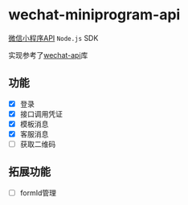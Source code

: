 # wechat-miniprogram-api

[微信小程序API](https://developers.weixin.qq.com/miniprogram/dev/api) `Node.js` SDK

实现参考了[wechat-api](https://github.com/node-webot/wechat-api)库

## 功能

- [x] 登录
- [x] 接口调用凭证
- [x] 模板消息
- [x] 客服消息
- [ ] 获取二维码

## 拓展功能

- [ ] formId管理
